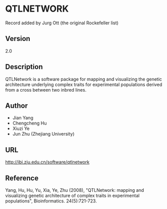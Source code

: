 # QTLNETWORK
Record added by Jurg Ott (the original Rockefeller list)

## Version
2.0

## Description
QTLNetwork is a software package for mapping and visualizing the genetic architecture underlying complex traits for experimental populations derived from a cross between two inbred lines.

## Author
* Jian Yang
* Chengcheng Hu
* Xiuzi Ye
* Jun Zhu (Zhejiang University)

## URL
http://ibi.zju.edu.cn/software/qtlnetwork

## Reference
Yang, Hu, Hu, Yu, Xia, Ye, Zhu (2008), "QTLNetwork: mapping and visualizing genetic architecture of complex traits in experimental populations", Bioinformatics. 24(5):721-723.